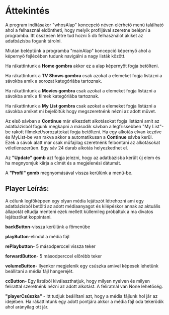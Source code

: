 # Áttekintés

A program indításakor "whosAlap" koncepció néven elérhető menü található ahol a felhasznál eldöntheti, hogy melyik profiljával szeretne belépni a programba.  Itt összesen létre tud hozni 5 db felhasználót akiket az adatbázisba fogunk tárolni.

Miután beléptünk a programba "mainAlap" koncepció képernyő ahol a képernyő fejlécében tudunk navigálni a nagy listák között. 

Ha rákattintunk a **Home gombra** akkor ez a alap képernyőt fogja betölteni.

Ha rákattintunk a **TV Shows gombra** csak azokat a elemeket fogja listázni a sávokba amik a sorozat kategóriába tartoznak. 

Ha rákattintunk a **Movies gombra** csak azokat a elemeket fogja listázni a sávokba amik a filmek kategóriába tartoznak. 

Ha rákattintunk a **My List gombra** csak azokat a elemeket fogja listázni a sávokba amiket mi bejelöltük hogy megszeretnénk nézni az adott művet.

Az első sávban a **Continue**  már elkezdett alkotásokat fogja listázni amit az adatbázisból fogunk megkapni a második sávban a legfrissebben "My List"-be rakott filmeket/sorozattokat fogja betölteni. Ha egy alkotás elvan kezdve és MyList-be van rakva akkor a automatikusan a **Continue** sávba kerül. Ezek a sávok alatt már csak műfajilag szeretnénk felbontani az alkotásokat véletlenszerűen. Egy sáv 24 darab alkotás helyezkedhet el.

Az **"Update" gomb** azt fogja jelezni, hogy az adatbázisba került új elem és ha megnyomjuk kiírja a címét és a megjelenési dátumát. 

A **"Profil" gomb** megnyomásával vissza kerülünk a menü-be.

## Player Leírás:

A célunk legfőképpen egy olyan média lejátszót létrehozni ami egy adatbázisból betölti az adott médiaanyagot és kilépéskor annak az aktuális állapotát eltudja menteni ezek mellett küllemileg próbáltuk a ma divatos lejátszókat koppintani.

**backButton**-vissza kerülünk a főmenübe

**playButton**-elindul a média fájl

**rePlaybutton**- 5 másodperccel vissza teker

**forwardButton**- 5 másodperccel előrébb teker 

**volumeButton**-  Ilyenkor megjelenik egy csúszka amivel képesek lehetünk beállítani a média fájl hangerejét. 

**ccButton**- Egy listából kiválaszthatjuk, hogy milyen nyelven és milyen felirattal szeretnénk nézni az adott alkotást. A feliratnál van None lehetőség.

**"playerCsúszka"** - itt tudjuk beállítani azt, hogy a média fájlunk hol jár az idejében. Ha rákattintunk egy adott pontjára akkor a média fájl oda tekerődik ahol arányilag ott jár. 
